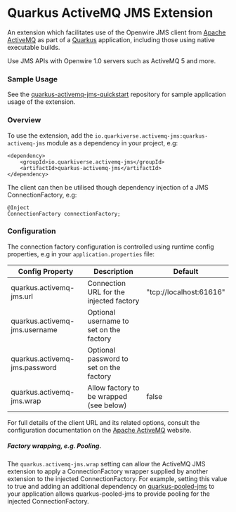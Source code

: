 # Quarkus ActiveMQ JMS Extension

An extension which facilitates use of the Openwire JMS client from [Apache ActiveMQ](https://activemq.apache.org/components/classic/) as part of a [Quarkus](https://quarkus.io) application, including those using native executable builds.

Use JMS APIs with Openwire 1.0 servers such as ActiveMQ 5 and more.

### Sample Usage

See the [quarkus-activemq-jms-quickstart](https://github.com/amqphub/quarkus-activemq-jms-quickstart/) repository for sample application usage of the extension.

### Overview

To use the extension, add the `io.quarkiverse.activemq-jms:quarkus-activemq-jms` module as a dependency in your project, e.g:

    <dependency>
        <groupId>io.quarkiverse.activemq-jms</groupId>
        <artifactId>quarkus-activemq-jms</artifactId>
    </dependency>

The client can then be utilised though dependency injection of a JMS ConnectionFactory, e.g:

    @Inject
    ConnectionFactory connectionFactory;

### Configuration

The connection factory configuration is controlled using runtime config properties, e.g in your `application.properties` file:

| Config Property               | Description                             | Default                 |
| ----------------------------- | --------------------------------------- | ----------------------- |
| quarkus.activemq-jms.url      | Connection URL for the injected factory | "tcp://localhost:61616" |
| quarkus.activemq-jms.username | Optional username to set on the factory |                         |
| quarkus.activemq-jms.password | Optional password to set on the factory |                         |
| quarkus.activemq-jms.wrap     | Allow factory to be wrapped (see below) | false                   |

For full details of the client URL and its related options, consult the configuration documentation on the [Apache ActiveMQ](https://activemq.apache.org/connection-configuration-uri) website.

##### Factory wrapping, e.g. Pooling.

The `quarkus.activemq-jms.wrap` setting can allow the ActiveMQ JMS extension to apply a ConnectionFactory wrapper supplied by another extension to the injected ConnectionFactory. For example, setting this value to true and adding an additional dependency on [quarkus-pooled-jms](https://github.com/quarkiverse/quarkus-pooled-jms) to your application allows quarkus-pooled-jms to provide pooling for the injected ConnectionFactory.
